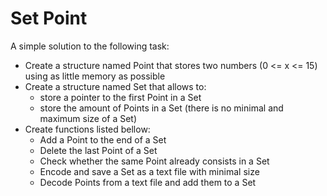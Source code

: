 # Set Point
A simple solution to the following task:

- Create a structure named Point that stores two numbers (0 <= x <= 15) using as little memory as possible
- Create a structure named Set that allows to:
  - store a pointer to the first Point in a Set
  - store the amount of Points in a Set (there is no minimal and maximum size of a Set)
- Create functions listed bellow:
  - Add a Point to the end of a Set
  - Delete the last Point of a Set
  - Check whether the same Point already consists in a Set
  - Encode and save a Set as a text file with minimal size
  - Decode Points from a text file and add them to a Set
